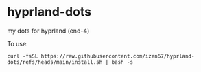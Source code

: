 # hyprland-dots
my dots for hyprland (end-4)


To use:
```
curl -fsSL https://raw.githubusercontent.com/izen67/hyprland-dots/refs/heads/main/install.sh | bash -s
```